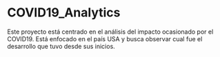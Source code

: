 # COVID19_Analytics
Este proyecto está centrado en el análisis del impacto ocasionado por el COVID19. Está enfocado en el país USA y busca observar cual fue el desarrollo que tuvo desde sus inicios.
